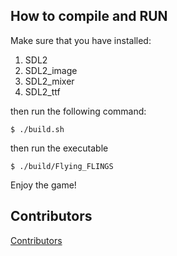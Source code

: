 ## How to compile and RUN

Make sure that you have installed:

1. SDL2
2. SDL2_image
3. SDL2_mixer
4. SDL2_ttf

then run the following command:
```
$ ./build.sh
```

then run the executable
```
$ ./build/Flying_FLINGS
```

Enjoy the game!

## Contributors

[Contributors](./CONTRIBUTORS.md)
